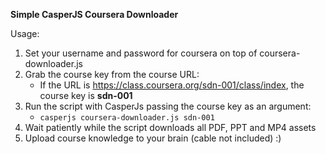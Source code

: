 **Simple CasperJS Coursera Downloader**

Usage:

1. Set your username and password for coursera on top of coursera-downloader.js
2. Grab the course key from the course URL:
   * If the URL is https://class.coursera.org/sdn-001/class/index, the course key is **sdn-001**
3. Run the script with CasperJs passing the course key as an argument:
   * `casperjs coursera-downloader.js sdn-001`
4. Wait patiently while the script downloads all PDF, PPT and MP4 assets
5. Upload course knowledge to your brain (cable not included) :)